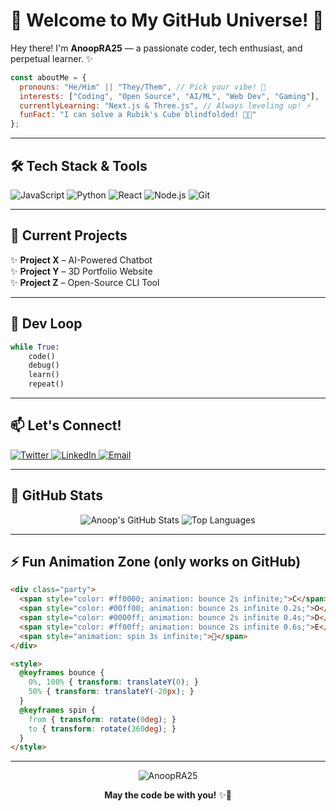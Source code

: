 
# 🌟 Welcome to My GitHub Universe! 🌟

Hey there! I'm **AnoopRA25** — a passionate coder, tech enthusiast, and perpetual learner. ✨

```javascript
const aboutMe = {
  pronouns: "He/Him" || "They/Them", // Pick your vibe! 🌈
  interests: ["Coding", "Open Source", "AI/ML", "Web Dev", "Gaming"],
  currentlyLearning: "Next.js & Three.js", // Always leveling up! ⚡
  funFact: "I can solve a Rubik's Cube blindfolded! 🎲👀"
};
```

---

## 🛠️ Tech Stack & Tools

<p align="left">
  <img src="https://img.shields.io/badge/-JavaScript-F7DF1E?style=for-the-badge&logo=javascript&logoColor=black" alt="JavaScript" />
  <img src="https://img.shields.io/badge/-Python-3776AB?style=for-the-badge&logo=python&logoColor=white" alt="Python" />
  <img src="https://img.shields.io/badge/-React-61DAFB?style=for-the-badge&logo=react&logoColor=black" alt="React" />
  <img src="https://img.shields.io/badge/-Node.js-339933?style=for-the-badge&logo=node.js&logoColor=white" alt="Node.js" />
  <img src="https://img.shields.io/badge/-Git-F05032?style=for-the-badge&logo=git&logoColor=white" alt="Git" />
</p>

---

## 🌱 Current Projects

✨ **Project X** – AI-Powered Chatbot  
✨ **Project Y** – 3D Portfolio Website  
✨ **Project Z** – Open-Source CLI Tool  

---

## 🧠 Dev Loop

```python
while True:
    code()
    debug()
    learn()
    repeat()
```

---

## 📫 Let's Connect!

<p align="left">
  <a href="https://twitter.com/yourhandle">
    <img src="https://img.shields.io/badge/-Twitter-1DA1F2?style=for-the-badge&logo=twitter&logoColor=white" alt="Twitter" />
  </a>
  <a href="https://linkedin.com/in/yourprofile">
    <img src="https://img.shields.io/badge/-LinkedIn-0077B5?style=for-the-badge&logo=linkedin&logoColor=white" alt="LinkedIn" />
  </a>
  <a href="mailto:youremail@example.com">
    <img src="https://img.shields.io/badge/-Email-D14836?style=for-the-badge&logo=gmail&logoColor=white" alt="Email" />
  </a>
</p>

---

## 🎨 GitHub Stats

<p align="center">
  <img src="https://github-readme-stats.vercel.app/api?username=AnoopRA25&show_icons=true&theme=radical" alt="Anoop's GitHub Stats" />
  <img src="https://github-readme-stats.vercel.app/api/top-langs/?username=AnoopRA25&layout=compact&theme=radical" alt="Top Languages" />
</p>

---

## ⚡ Fun Animation Zone (only works on GitHub)

```html
<div class="party">
  <span style="color: #ff0000; animation: bounce 2s infinite;">C</span>
  <span style="color: #00ff00; animation: bounce 2s infinite 0.2s;">O</span>
  <span style="color: #0000ff; animation: bounce 2s infinite 0.4s;">D</span>
  <span style="color: #ff00ff; animation: bounce 2s infinite 0.6s;">E</span>
  <span style="animation: spin 3s infinite;">🤖</span>
</div>

<style>
  @keyframes bounce {
    0%, 100% { transform: translateY(0); }
    50% { transform: translateY(-20px); }
  }
  @keyframes spin {
    from { transform: rotate(0deg); }
    to { transform: rotate(360deg); }
  }
</style>
```

---

<p align="center">
  <img src="https://komarev.com/ghpvc/?username=AnoopRA25&label=Profile%20views&color=0e75b6&style=flat" alt="AnoopRA25" />
</p>

<p align="center"><b>May the code be with you!</b> ✨🚀</p>
